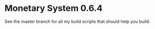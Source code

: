 Monetary System 0.6.4
=====================

See the master branch for all my build scripts that should help you build.